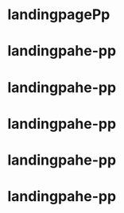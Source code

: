 # landingpagePp
# landingpahe-pp
# landingpahe-pp
# landingpahe-pp
# landingpahe-pp
# landingpahe-pp

